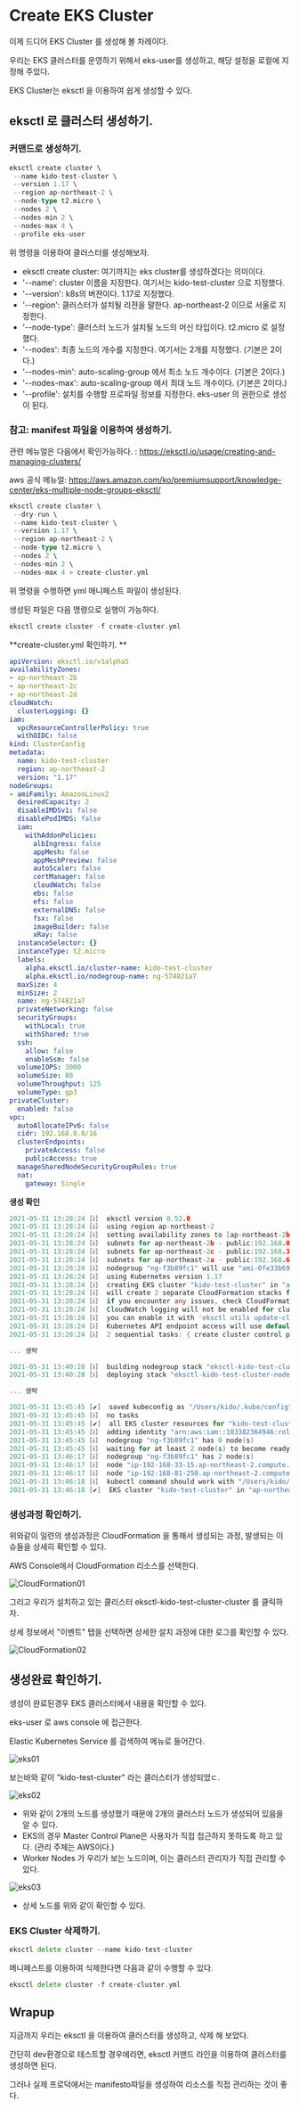 # Create EKS Cluster

이제 드디어 EKS Cluster 를 생성해 볼 차례이다. 

우리는 EKS 클러스터를 운영하기 위해서 eks-user를 생성하고, 해당 설정을 로컬에 지정해 주었다. 

EKS Cluster는 eksctl 을 이용하여 쉽게 생성할 수 있다. 

## eksctl 로 클러스터 생성하기. 

### 커맨드로 생성하기. 

```go
eksctl create cluster \
 --name kido-test-cluster \
 --version 1.17 \
 --region ap-northeast-2 \
 --node-type t2.micro \
 --nodes 2 \
 --nodes-min 2 \
 --nodes-max 4 \
 --profile eks-user
```

위 명령을 이용하여 클러스터를 생성해보자. 

- eksctl create cluster: 여기까지는 eks cluster를 생성하겠다는 의미이다. 
- '--name': cluster 이름을 지정한다. 여기서는 kido-test-cluster 으로 지정했다. 
- '--version': k8s의 버젼이다. 1.17로 지정했다. 
- '--region': 클러스터가 설치될 리젼을 말한다. ap-northeast-2 이므로 서울로 지정한다. 
- '--node-type': 클러스터 노드가 설치될 노드의 머신 타입이다. t2.micro 로 설정했다. 
- '--nodes': 최종 노드의 개수를 지정한다. 여기서는 2개를 지정했다. (기본은 2이다.)
- '--nodes-min': auto-scaling-group 에서 최소 노드 개수이다. (기본은 2이다.)
- '--nodes-max': auto-scaling-group 에서 최대 노드 개수이다. (기본은 2이다.)
- '--profile': 설치를 수행할 프로파일 정보를 지정한다. eks-user 의 권한으로 생성이 된다. 


### 참고: manifest 파일을 이용하여 생성하기. 

관련 메뉴얼은 다음에서 확인가능하다. : https://eksctl.io/usage/creating-and-managing-clusters/

aws 공식 메뉴얼: https://aws.amazon.com/ko/premiumsupport/knowledge-center/eks-multiple-node-groups-eksctl/

```go
eksctl create cluster \
 --dry-run \
 --name kido-test-cluster \
 --version 1.17 \
 --region ap-northeast-2 \
 --node-type t2.micro \
 --nodes 2 \
 --nodes-min 2 \
 --nodes-max 4 > create-cluster.yml
```

위 명령을 수행하면 yml 매니페스트 파일이 생성된다. 

생성된 파일은 다음 명령으로 실행이 가능하다. 

```go
eksctl create cluster -f create-cluster.yml
```

**create-cluster.yml 확인하기. ** 

```yaml
apiVersion: eksctl.io/v1alpha5
availabilityZones:
- ap-northeast-2b
- ap-northeast-2c
- ap-northeast-2d
cloudWatch:
  clusterLogging: {}
iam:
  vpcResourceControllerPolicy: true
  withOIDC: false
kind: ClusterConfig
metadata:
  name: kido-test-cluster
  region: ap-northeast-2
  version: "1.17"
nodeGroups:
- amiFamily: AmazonLinux2
  desiredCapacity: 2
  disableIMDSv1: false
  disablePodIMDS: false
  iam:
    withAddonPolicies:
      albIngress: false
      appMesh: false
      appMeshPreview: false
      autoScaler: false
      certManager: false
      cloudWatch: false
      ebs: false
      efs: false
      externalDNS: false
      fsx: false
      imageBuilder: false
      xRay: false
  instanceSelector: {}
  instanceType: t2.micro
  labels:
    alpha.eksctl.io/cluster-name: kido-test-cluster
    alpha.eksctl.io/nodegroup-name: ng-574821a7
  maxSize: 4
  minSize: 2
  name: ng-574821a7
  privateNetworking: false
  securityGroups:
    withLocal: true
    withShared: true
  ssh:
    allow: false
    enableSsm: false
  volumeIOPS: 3000
  volumeSize: 80
  volumeThroughput: 125
  volumeType: gp3
privateCluster:
  enabled: false
vpc:
  autoAllocateIPv6: false
  cidr: 192.168.0.0/16
  clusterEndpoints:
    privateAccess: false
    publicAccess: true
  manageSharedNodeSecurityGroupRules: true
  nat:
    gateway: Single

```

**생성 확인**

```go
2021-05-31 13:28:24 [ℹ]  eksctl version 0.52.0
2021-05-31 13:28:24 [ℹ]  using region ap-northeast-2
2021-05-31 13:28:24 [ℹ]  setting availability zones to [ap-northeast-2b ap-northeast-2c ap-northeast-2a]
2021-05-31 13:28:24 [ℹ]  subnets for ap-northeast-2b - public:192.168.0.0/19 private:192.168.96.0/19
2021-05-31 13:28:24 [ℹ]  subnets for ap-northeast-2c - public:192.168.32.0/19 private:192.168.128.0/19
2021-05-31 13:28:24 [ℹ]  subnets for ap-northeast-2a - public:192.168.64.0/19 private:192.168.160.0/19
2021-05-31 13:28:24 [ℹ]  nodegroup "ng-f3b89fc1" will use "ami-0fe33b69c98a70bc4" [AmazonLinux2/1.17]
2021-05-31 13:28:24 [ℹ]  using Kubernetes version 1.17
2021-05-31 13:28:24 [ℹ]  creating EKS cluster "kido-test-cluster" in "ap-northeast-2" region with un-managed nodes
2021-05-31 13:28:24 [ℹ]  will create 2 separate CloudFormation stacks for cluster itself and the initial nodegroup
2021-05-31 13:28:24 [ℹ]  if you encounter any issues, check CloudFormation console or try 'eksctl utils describe-stacks --region=ap-northeast-2 --cluster=kido-test-cluster'
2021-05-31 13:28:24 [ℹ]  CloudWatch logging will not be enabled for cluster "kido-test-cluster" in "ap-northeast-2"
2021-05-31 13:28:24 [ℹ]  you can enable it with 'eksctl utils update-cluster-logging --enable-types={SPECIFY-YOUR-LOG-TYPES-HERE (e.g. all)} --region=ap-northeast-2 --cluster=kido-test-cluster'
2021-05-31 13:28:24 [ℹ]  Kubernetes API endpoint access will use default of {publicAccess=true, privateAccess=false} for cluster "kido-test-cluster" in "ap-northeast-2"
2021-05-31 13:28:24 [ℹ]  2 sequential tasks: { create cluster control plane "kido-test-cluster", 2 sequential sub-tasks: { wait for control plane to become ready, create nodegroup "ng-f3b89fc1" } }

... 생략 

2021-05-31 13:40:28 [ℹ]  building nodegroup stack "eksctl-kido-test-cluster-nodegroup-ng-f3b89fc1"
2021-05-31 13:40:28 [ℹ]  deploying stack "eksctl-kido-test-cluster-nodegroup-ng-f3b89fc1"

... 생략 

2021-05-31 13:45:45 [✔]  saved kubeconfig as "/Users/kido/.kube/config"
2021-05-31 13:45:45 [ℹ]  no tasks
2021-05-31 13:45:45 [✔]  all EKS cluster resources for "kido-test-cluster" have been created
2021-05-31 13:45:45 [ℹ]  adding identity "arn:aws:iam::103382364946:role/eksctl-kido-test-cluster-nodegrou-NodeInstanceRole-1HCTUJIBI9B6V" to auth ConfigMap
2021-05-31 13:45:45 [ℹ]  nodegroup "ng-f3b89fc1" has 0 node(s)
2021-05-31 13:45:45 [ℹ]  waiting for at least 2 node(s) to become ready in "ng-f3b89fc1"
2021-05-31 13:46:17 [ℹ]  nodegroup "ng-f3b89fc1" has 2 node(s)
2021-05-31 13:46:17 [ℹ]  node "ip-192-168-33-15.ap-northeast-2.compute.internal" is ready
2021-05-31 13:46:17 [ℹ]  node "ip-192-168-81-250.ap-northeast-2.compute.internal" is ready
2021-05-31 13:46:18 [ℹ]  kubectl command should work with "/Users/kido/.kube/config", try 'kubectl get nodes'
2021-05-31 13:46:18 [✔]  EKS cluster "kido-test-cluster" in "ap-northeast-2" region is ready
```

### 생성과정 확인하기. 

위와같이 일련의 생성과정은 CloudFormation 을 통해서 생성되는 과정, 발생되는 이슈들을 상세히 확인할 수 있다. 

AWS Console에서 CloudFormation 리소스를 선택한다. 

![CloudFormation01](imgs/cloudformation01.png)

그리고 우리가 설치하고 있는 클리스터 eksctl-kido-test-cluster-cluster 를 클릭하자.

상세 정보에서 "이벤트" 탭을 선택하면 상세한 설치 과정에 대한 로그를 확인할 수 있다. 

![CloudFormation02](imgs/cloudformation02.png)

## 생성완료 확인하기. 

생성이 완료된경우 EKS 클러스터에서 내용을 확인할 수 있다. 

eks-user 로 aws console 에 접근한다. 

Elastic Kubernetes Service 를 검색하여 메뉴로 들어간다. 

![eks01](imgs/eks01.png)

보는바와 같이 "kido-test-cluster" 라는 클러스터가 생성되었ㄷ. 

![eks02](imgs/eks02.png)

- 위와 같이 2개의 노드를 생성했기 때문에 2개의 클러스터 노드가 생성되어 있음을 알 수 있다. 
- EKS의 경우 Master Control Plane은 사용자가 직접 접근하지 못하도록 하고 있다. (관리 주체는 AWS이다.)
- Worker Nodes 가 우리가 보는 노드이며, 이는 클러스터 관리자가 직접 관리할 수 있다. 

![eks03](imgs/eks03.png)

- 상세 노드를 위와 같이 확인할 수 있다. 

### EKS Cluster 삭제하기. 

```go
eksctl delete cluster --name kido-test-cluster
```

메니페스트를 이용하여 식제한다면 다음과 같이 수행할 수 있다. 

```go
eksctl delete cluster -f create-cluster.yml
```

## Wrapup

지금까지 우리는 eksctl 을 이용하여 클러스터를 생성하고, 삭제 해 보았다. 

간단히 dev환경으로 테스트할 경우에라면, eksctl 커맨드 라인을 이용하여 클러스터를 생성하면 된다. 

그러나 실제 프로덕에서는 manifesto파일을 생성하여 리소스를 직접 관리하는 것이 좋다. 
